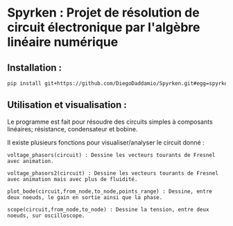 # Spyrken : Projet de résolution de circuit électronique par l'algèbre linéaire numérique

## Installation :
```bash
pip install git+https://github.com/DiegoDaddamio/Spyrken.git#egg=spyrken
```
## Utilisation et visualisation :
Le programme est fait pour résoudre des circuits simples à composants linéaires; résistance, condensateur et bobine.

Il existe plusieurs fonctions pour visualiser/analyser le circuit donné :

```
voltage_phasors(circuit) : Dessine les vecteurs tourants de Fresnel avec animation.

voltage_phasors2(circuit) : Dessine les vecteurs tourants de Fresnel avec animation mais avec plus de fluidité.

plot_bode(circuit,from_node,to_node,points_range) : Dessine, entre deux noeuds, le gain en sortie ainsi que la phase.

scope(circuit,from_node,to_node) : Dessine la tension, entre deux noeuds, sur oscilloscope.
```
